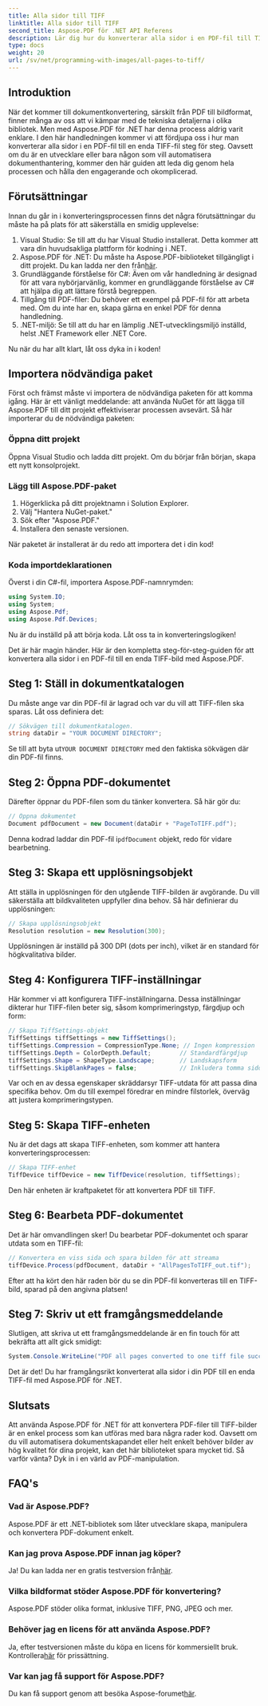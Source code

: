 ```yaml
---
title: Alla sidor till TIFF
linktitle: Alla sidor till TIFF
second_title: Aspose.PDF för .NET API Referens
description: Lär dig hur du konverterar alla sidor i en PDF-fil till TIFF med Aspose.PDF för .NET i denna steg-för-steg handledning. Enkel och effektiv dokumenthantering.
type: docs
weight: 20
url: /sv/net/programming-with-images/all-pages-to-tiff/
---
```

## Introduktion

När det kommer till dokumentkonvertering, särskilt från PDF till bildformat, finner många av oss att vi kämpar med de tekniska detaljerna i olika bibliotek. Men med Aspose.PDF för .NET har denna process aldrig varit enklare. I den här handledningen kommer vi att fördjupa oss i hur man konverterar alla sidor i en PDF-fil till en enda TIFF-fil steg för steg. Oavsett om du är en utvecklare eller bara någon som vill automatisera dokumenthantering, kommer den här guiden att leda dig genom hela processen och hålla den engagerande och okomplicerad.

## Förutsättningar

Innan du går in i konverteringsprocessen finns det några förutsättningar du måste ha på plats för att säkerställa en smidig upplevelse:

1. Visual Studio: Se till att du har Visual Studio installerat. Detta kommer att vara din huvudsakliga plattform för kodning i .NET.
2.  Aspose.PDF för .NET: Du måste ha Aspose.PDF-biblioteket tillgängligt i ditt projekt. Du kan ladda ner den från[här](https://releases.aspose.com/pdf/net/).
3. Grundläggande förståelse för C#: Även om vår handledning är designad för att vara nybörjarvänlig, kommer en grundläggande förståelse av C# att hjälpa dig att lättare förstå begreppen.
4. Tillgång till PDF-filer: Du behöver ett exempel på PDF-fil för att arbeta med. Om du inte har en, skapa gärna en enkel PDF för denna handledning.
5. .NET-miljö: Se till att du har en lämplig .NET-utvecklingsmiljö inställd, helst .NET Framework eller .NET Core.

Nu när du har allt klart, låt oss dyka in i koden!

## Importera nödvändiga paket

Först och främst måste vi importera de nödvändiga paketen för att komma igång. Här är ett vänligt meddelande: att använda NuGet för att lägga till Aspose.PDF till ditt projekt effektiviserar processen avsevärt. Så här importerar du de nödvändiga paketen:

### Öppna ditt projekt

Öppna Visual Studio och ladda ditt projekt. Om du börjar från början, skapa ett nytt konsolprojekt.

### Lägg till Aspose.PDF-paket

1. Högerklicka på ditt projektnamn i Solution Explorer.
2. Välj "Hantera NuGet-paket."
3. Sök efter "Aspose.PDF."
4. Installera den senaste versionen.

När paketet är installerat är du redo att importera det i din kod!

### Koda importdeklarationen

Överst i din C#-fil, importera Aspose.PDF-namnrymden:

```csharp
using System.IO;
using System;
using Aspose.Pdf;
using Aspose.Pdf.Devices;
```

Nu är du inställd på att börja koda. Låt oss ta in konverteringslogiken!

Det är här magin händer. Här är den kompletta steg-för-steg-guiden för att konvertera alla sidor i en PDF-fil till en enda TIFF-bild med Aspose.PDF.

## Steg 1: Ställ in dokumentkatalogen

Du måste ange var din PDF-fil är lagrad och var du vill att TIFF-filen ska sparas. Låt oss definiera det:

```csharp
// Sökvägen till dokumentkatalogen.
string dataDir = "YOUR DOCUMENT DIRECTORY";
```

 Se till att byta ut`YOUR DOCUMENT DIRECTORY` med den faktiska sökvägen där din PDF-fil finns.

## Steg 2: Öppna PDF-dokumentet

Därefter öppnar du PDF-filen som du tänker konvertera. Så här gör du:

```csharp
// Öppna dokumentet
Document pdfDocument = new Document(dataDir + "PageToTIFF.pdf");
```

 Denna kodrad laddar din PDF-fil i`pdfDocument` objekt, redo för vidare bearbetning.

## Steg 3: Skapa ett upplösningsobjekt

Att ställa in upplösningen för den utgående TIFF-bilden är avgörande. Du vill säkerställa att bildkvaliteten uppfyller dina behov. Så här definierar du upplösningen:

```csharp
// Skapa upplösningsobjekt
Resolution resolution = new Resolution(300);
```

Upplösningen är inställd på 300 DPI (dots per inch), vilket är en standard för högkvalitativa bilder.

## Steg 4: Konfigurera TIFF-inställningar

Här kommer vi att konfigurera TIFF-inställningarna. Dessa inställningar dikterar hur TIFF-filen beter sig, såsom komprimeringstyp, färgdjup och form:

```csharp
// Skapa TiffSettings-objekt
TiffSettings tiffSettings = new TiffSettings();
tiffSettings.Compression = CompressionType.None; // Ingen kompression
tiffSettings.Depth = ColorDepth.Default;        // Standardfärgdjup
tiffSettings.Shape = ShapeType.Landscape;       // Landskapsform
tiffSettings.SkipBlankPages = false;            // Inkludera tomma sidor
```

Var och en av dessa egenskaper skräddarsyr TIFF-utdata för att passa dina specifika behov. Om du till exempel föredrar en mindre filstorlek, överväg att justera komprimeringstypen.

## Steg 5: Skapa TIFF-enheten

Nu är det dags att skapa TIFF-enheten, som kommer att hantera konverteringsprocessen:

```csharp
// Skapa TIFF-enhet
TiffDevice tiffDevice = new TiffDevice(resolution, tiffSettings);
```

Den här enheten är kraftpaketet för att konvertera PDF till TIFF.

## Steg 6: Bearbeta PDF-dokumentet

Det är här omvandlingen sker! Du bearbetar PDF-dokumentet och sparar utdata som en TIFF-fil:

```csharp
// Konvertera en viss sida och spara bilden för att streama
tiffDevice.Process(pdfDocument, dataDir + "AllPagesToTIFF_out.tif");
```

Efter att ha kört den här raden bör du se din PDF-fil konverteras till en TIFF-bild, sparad på den angivna platsen!

## Steg 7: Skriv ut ett framgångsmeddelande

Slutligen, att skriva ut ett framgångsmeddelande är en fin touch för att bekräfta att allt gick smidigt:

```csharp
System.Console.WriteLine("PDF all pages converted to one tiff file successfully!");
```

Det är det! Du har framgångsrikt konverterat alla sidor i din PDF till en enda TIFF-fil med Aspose.PDF för .NET.

## Slutsats

Att använda Aspose.PDF för .NET för att konvertera PDF-filer till TIFF-bilder är en enkel process som kan utföras med bara några rader kod. Oavsett om du vill automatisera dokumentskapandet eller helt enkelt behöver bilder av hög kvalitet för dina projekt, kan det här biblioteket spara mycket tid. Så varför vänta? Dyk in i en värld av PDF-manipulation.

## FAQ's

### Vad är Aspose.PDF?
Aspose.PDF är ett .NET-bibliotek som låter utvecklare skapa, manipulera och konvertera PDF-dokument enkelt.

### Kan jag prova Aspose.PDF innan jag köper?
 Ja! Du kan ladda ner en gratis testversion från[här](https://releases.aspose.com/).

### Vilka bildformat stöder Aspose.PDF för konvertering?
Aspose.PDF stöder olika format, inklusive TIFF, PNG, JPEG och mer.

### Behöver jag en licens för att använda Aspose.PDF?
 Ja, efter testversionen måste du köpa en licens för kommersiellt bruk. Kontrollera[här](https://purchase.aspose.com/) för prissättning.

### Var kan jag få support för Aspose.PDF?
 Du kan få support genom att besöka Aspose-forumet[här](https://forum.aspose.com/c/pdf/10).